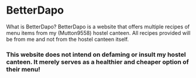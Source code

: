 # BetterDapo

What is BetterDapo? BetterDapo is a website that offers multiple recipes of menu items from my (Mutton9558) hostel canteen.
All recipes provided will be from me and not from the hostel canteen itself.

<h3>This website does not intend on defaming or insult my hostel canteen. It merely serves as a healthier and cheaper option of their menu!</h3>
